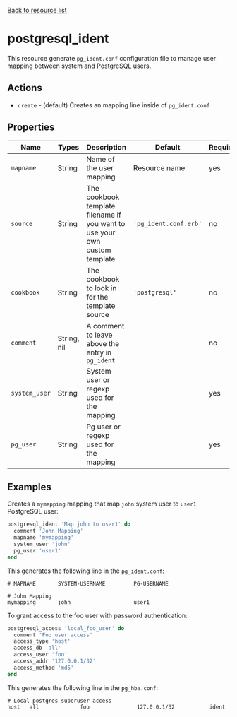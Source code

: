 [Back to resource list](../README.md#Resources)

# postgresql_ident

This resource generate `pg_ident.conf` configuration file to manage user mapping between system and PostgreSQL users.

## Actions

- `create` - (default) Creates an mapping line inside of `pg_ident.conf`

## Properties

| Name          | Types       | Description                                                                | Default               | Required? |
| ------------- | ----------- | -------------------------------------------------------------------------- | --------------------- | --------- |
| `mapname`     | String      | Name of the user mapping                                                   | Resource name         | yes       |
| `source`      | String      | The cookbook template filename if you want to use your own custom template | `'pg_ident.conf.erb'` | no        |
| `cookbook`    | String      | The cookbook to look in for the template source                            | `'postgresql'`        | no        |
| `comment`     | String, nil | A comment to leave above the entry in `pg_ident`                           |                       | no        |
| `system_user` | String      | System user or regexp used for the mapping                                 |                       | yes       |
| `pg_user`     | String      | Pg user or regexp used for the mapping                                     |                       | yes       |

## Examples

Creates a `mymapping` mapping that map `john` system user to `user1` PostgreSQL user:

```ruby
postgresql_ident 'Map john to user1' do
  comment 'John Mapping'
  mapname 'mymapping'
  system_user 'john'
  pg_user 'user1'
end
```

This generates the following line in the `pg_ident.conf`:

```config
# MAPNAME       SYSTEM-USERNAME         PG-USERNAME

# John Mapping
mymapping       john                    user1
```

To grant access to the foo user with password authentication:

```ruby
postgresql_access 'local_foo_user' do
  comment 'Foo user access'
  access_type 'host'
  access_db 'all'
  access_user 'foo'
  access_addr '127.0.0.1/32'
  access_method 'md5'
end
```

This generates the following line in the `pg_hba.conf`:

```config
# Local postgres superuser access
host   all             foo               127.0.0.1/32           ident
```
